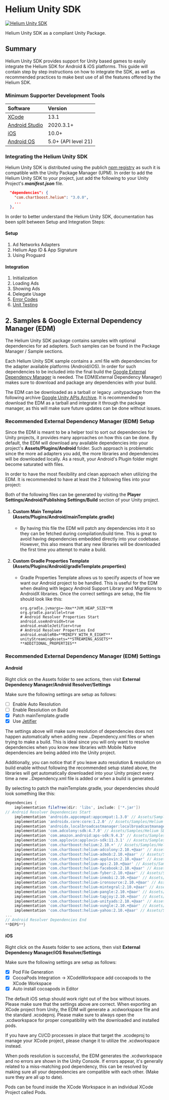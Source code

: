 # Helium Unity SDK

[![Helium Unity SDK](https://github.com/ChartBoost/helium-unity-sdk/actions/workflows/helium-unity.yml/badge.svg?branch=develop)](https://github.com/ChartBoost/helium-unity-sdk/actions/workflows/helium-unity.yml)

Helium Unity SDK as a compliant Unity Package.

## Summary

Helium Unity SDK provides support for Unity based games to easily integrate the Helium SDK for Android & iOS platforms. This guide will contain step by step instructions on how to integrate the SDK, as well as recommended practices to make best use of all the features offered by the Helium SDK.

### Minimum Supporter Development Tools <a name="dev_tools"></a>

| Software    | Version |
| :---        | :---    |
| [XCode](https://developer.apple.com/xcode/) | 13.1 |
| [Android Studio](https://developer.android.com/studio) | 2020.3.1+ |
| [iOS](https://www.apple.com/ios) | 10.0+ |
| [Android OS](https://developer.android.com/studio/releases/platforms) | 5.0+ (API level 21) |

### Integrating the Helium Unity SDK

Helium Unity SDK is distributed using the publich [npm registry](https://www.npmjs.com/search?q=com.chartboost) as such it is compatible with the Unity Package Manager (UPM). In order to add the Helium Unity SDK to your project, just add the following to your Unity Project's ***manifest.json*** file.

```json
  "dependencies": {
    "com.chartboost.helium": "3.0.0",
    ...
  },
```

In order to better understand the Helium Unity SDK, documentation has been split between Setup and Integration Steps:

#### Setup
1. Ad Networks Adapters
2. Helium App ID & App Signature
3. Using Proguard

#### Integration

1. Initialization
2. Loading Ads
3. Showing Ads
4. Delegate Usage
5. [Error Codes](Documentation/integration/error-codes.md)
6. [Unit Testing](Documentation/integration/unit-testing.md)


## 2. Samples & Google External Dependency Manager (EDM)

The Helium Unity SDK package contains samples with optional dependencies for ad adapters. Such samples can be found in the Package Manager / Sample sections.

Each Helium Unity SDK sample contains a .xml file with dependencies for the adapter available platforms (Android/iOS). In order for such dependencies to be included into the final build the [Google External Dependency Manager](https://github.com/googlesamples/unity-jar-resolver) is needed.
The EDM(External Dependency Manager) makes sure to download and package any dependencies with your build.

The EDM can be downloaded as a tarball or legacy .unitypackage from the following archive [Google Unity APIs Archive](https://developers.google.com/unity/archive#external_dependency_manager_for_unity). It is recommended to download the EDM as a tarball and integrate it through the package manager, as this will make sure future updates can be done without issues.

### Recommended External Dependency Manager (EDM) Setup

Since the EDM is meant to be a helper tool to sort out dependencies for Unity projects, it provides many approaches on how this can be done.
By default, the EDM will download any available dependencies into your project's **Assets/Plugins/Android** folder. Such approach is problematic since the more ad adapters you add, the more libraries and dependencies will be downloaded locally. As a result, your Android's Plugin folder might become saturated with files.

In order to have the most flexibility and clean approach when utilizing the EDM. It is recommended to have at least the 2 following files into your project:

Both of the following files can be generated by visiting the **Player Settings/Android/Publishing Settings/Build** section of your Unity project.

1. #### Custom Main Template (**Assets/Plugins/Android/mainTemplate.gradle**)
   * By having this file the EDM will patch any dependencies into it so they can be fetched during compilation/build time. This is great to avoid having dependencies embedded directly into your codebase. However, this also means that any new libraries will be downloaded the first time you attempt to make a build.
2. #### Custom Gradle Properties Template (**Assets/Plugins/Android/gradleTemplate.properties**)
   * Gradle Properties Template allows us to specify aspects of how we want our Android project to be handled. This is useful for the EDM when dealing with legacy Android Support Library and Migrations to AndroidX libraries. Once the correct settings are setup, the file should look like this:

     ```properties
     org.gradle.jvmargs=-Xmx**JVM_HEAP_SIZE**M
     org.gradle.parallel=true
     # Android Resolver Properties Start
     android.useAndroidX=true
     android.enableJetifier=true
     # Android Resolver Properties End
     android.enableR8=**MINIFY_WITH_R_EIGHT**
     unityStreamingAssets=**STREAMING_ASSETS**
     **ADDITIONAL_PROPERTIES**
     ```

### Recommended External Dependency Manager (EDM) Settings

#### Android

Right click on the Assets folder to see actions, then visit **External Dependency Manager/Android Resolver/Settings**

Make sure the following settings are setup as follows:

- [ ] Enable Auto Resolution
- [ ] Enable Resolution on Build
- [x] Patch mainTemplate.gradle
- [x] Use [Jetifier](https://developer.android.com/studio/command-line/jetifier)

The settings above will make sure resolution of dependencies does not happen automatically when adding new ..Dependency.xml files or when trying to make a build. This is ideal since you will only want to resolve dependencies when you know new libraries with Mobile Native dependencies are being added into the Unity project.

Additionally, you can notice that if you leave auto resolution & resolution on build enable without following the recommended setup stated above, the libraries will get automatically downloaded into your Unity project every time a new ..Dependency.xml file is added or when a build is generated.

By selecting to patch the mainTemplate.gradle, your dependencies should look something like this:

```gradle
dependencies {
    implementation fileTree(dir: 'libs', include: ['*.jar'])
// Android Resolver Dependencies Start
    implementation 'androidx.appcompat:appcompat:1.3.0' // Assets/Samples/Helium SDK/3.0.0/Helium/Editor/HeliumDependencies.xml:29
    implementation 'androidx.core:core:1.2.0' // Assets/Samples/Helium SDK/3.0.0/Vungle/Editor/Optional-HeliumVungleDependencies.xml:10
    implementation 'androidx.localbroadcastmanager:localbroadcastmanager:1.0.0' // Assets/Samples/Helium SDK/3.0.0/Vungle/Editor/Optional-HeliumVungleDependencies.xml:9
    implementation 'com.adcolony:sdk:4.7.0' // Assets/Samples/Helium SDK/3.0.0/AdColony/Editor/Optional-HeliumAdColonyDependencies.xml:8
    implementation 'com.amazon.android:aps-sdk:9.4.3' // Assets/Samples/Helium SDK/3.0.0/Amazon/Editor/Optional-HeliumApsDependencies.xml:8
    implementation 'com.applovin:applovin-sdk:11.3.1' // Assets/Samples/Helium SDK/3.0.0/AppLovin/Editor/Optional-HeliumAppLovinDependencies.xml:8
    implementation 'com.chartboost:helium:2.10.+' // Assets/Samples/Helium SDK/3.0.0/Helium/Editor/HeliumDependencies.xml:10
    implementation 'com.chartboost:helium-adcolony:2.10.+@aar' // Assets/Samples/Helium SDK/3.0.0/AdColony/Editor/Optional-HeliumAdColonyDependencies.xml:5
    implementation 'com.chartboost:helium-admob:2.10.+@aar' // Assets/Samples/Helium SDK/3.0.0/AdMob/Editor/Optional-HeliumAdMobDependencies.xml:5
    implementation 'com.chartboost:helium-applovin:2.10.+@aar' // Assets/Samples/Helium SDK/3.0.0/AppLovin/Editor/Optional-HeliumAppLovinDependencies.xml:5
    implementation 'com.chartboost:helium-aps:2.10.+@aar' // Assets/Samples/Helium SDK/3.0.0/Amazon/Editor/Optional-HeliumApsDependencies.xml:5
    implementation 'com.chartboost:helium-facebook:2.10.+@aar' // Assets/Samples/Helium SDK/3.0.0/Facebook/Editor/Optional-HeliumFacebookDependencies.xml:5
    implementation 'com.chartboost:helium-fyber:2.10.+@aar' // Assets/Samples/Helium SDK/3.0.0/Fyber/Editor/Optional-HeliumFyberDependencies.xml:5
    implementation 'com.chartboost:helium-inmobi:2.10.+@aar' // Assets/Samples/Helium SDK/3.0.0/InMobi/Editor/Optional-HeliumInMobiDependencies.xml:5
    implementation 'com.chartboost:helium-ironsource:2.10.+@aar' // Assets/Samples/Helium SDK/3.0.0/IronSource/Editor/Optional-HeliumIronSourceDependencies.xml:5
    implementation 'com.chartboost:helium-mintegral:2.10.+@aar' // Assets/Samples/Helium SDK/3.0.0/Mintegral/Editor/Optional-HeliumMintegralDependencies.xml:5
    implementation 'com.chartboost:helium-pangle:2.10.+@aar' // Assets/Samples/Helium SDK/3.0.0/Pangle/Editor/Optional-HeliumPangleDependencies.xml:5
    implementation 'com.chartboost:helium-tapjoy:2.10.+@aar' // Assets/Samples/Helium SDK/3.0.0/TapJoy/Editor/Optional-HeliumTapJoyDependencies.xml:5
    implementation 'com.chartboost:helium-unityads:2.10.+@aar' // Assets/Samples/Helium SDK/3.0.0/UnityAds/Editor/Optional-HeliumUnityAdsDependencies.xml:5
    implementation 'com.chartboost:helium-vungle:2.10.+@aar' // Assets/Samples/Helium SDK/3.0.0/Vungle/Editor/Optional-HeliumVungleDependencies.xml:5
    implementation 'com.chartboost:helium-yahoo:2.10.+@aar' // Assets/Samples/Helium SDK/3.0.0/Yahoo/Editor/Optional-HeliumYahooDependencies.xml:5
...
// Android Resolver Dependencies End
**DEPS**}
```

#### iOS
Right click on the Assets folder to see actions, then visit **External Dependency Manager/iOS Resolver/Settings**

Make sure the following settings are setup as follows:

- [x] Pod File Generation
- [X] CocoaPods Integration -> XCodeWorkspace add cocoapods to the XCode Workspace
- [x] Auto install cocoapods in Editor

The default iOS setup should work right out of the box without issues. Please make sure that the settings above are correct.
When exporting an XCode project from Unity, the EDM will generate a .xcdworkspace file and the standard .xcodeproj. Please make sure to always open the .xcdworkspace for proper compatibility with the downloaded and installed pods.

If you have any CI/CD processes in place that target the .xcodeproj to manage your XCode project, please change it to utilize the .xcdworkspace instead.

When pods resolution is successful, the EDM generates the .xcdworkspace and no errors are shown in the Unity Console. If errors appear, it's generally related to a miss-matching pod dependency, this can be resolved by making sure all your dependencies are compatible with each other. (Make sure they are all up to date).

Pods can be found inside the XCode Workspace in an individual XCode Project called Pods.
